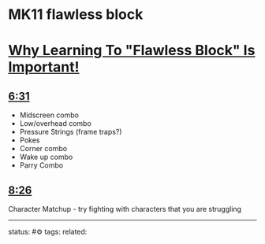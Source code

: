 # MK11 flawless block
<!-- Generated by <a href="https://www.yinote.co/#installation">YiNote</a> -->

# [Why Learning To "Flawless Block" Is Important!](https://www.youtube.com/watch?v=saVh4E9gpfw)

## [6:31](https://www.youtube.com/watch?v=saVh4E9gpfw&t=391)

 - Midscreen combo
 - Low/overhead combo
 - Pressure Strings (frame traps?)
 - Pokes
 - Corner combo
 - Wake up combo
 - Parry Combo


## [8:26](https://www.youtube.com/watch?v=saVh4E9gpfw&t=506)

Character Matchup - try fighting with characters that you are struggling


---
status: #⚙️ 
tags: 
related: 